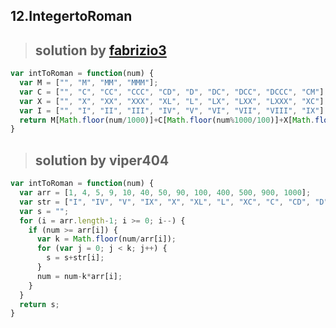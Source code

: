 ## 12.IntegertoRoman
> ## solution by [fabrizio3](https://discuss.leetcode.com/topic/12384/simple-solution)

```javascript
var intToRoman = function(num) {
  var M = ["", "M", "MM", "MMM"];
  var C = ["", "C", "CC", "CCC", "CD", "D", "DC", "DCC", "DCCC", "CM"];
  var X = ["", "X", "XX", "XXX", "XL", "L", "LX", "LXX", "LXXX", "XC"];
  var I = ["", "I", "II", "III", "IV", "V", "VI", "VII", "VIII", "IX"];
  return M[Math.floor(num/1000)]+C[Math.floor(num%1000/100)]+X[Math.floor(num%100/10)]+I[num%10];
}
```
> ## solution by viper404

```javascript
var intToRoman = function(num) {
  var arr = [1, 4, 5, 9, 10, 40, 50, 90, 100, 400, 500, 900, 1000];
  var str = ["I", "IV", "V", "IX", "X", "XL", "L", "XC", "C", "CD", "D", "CM", "M"];
  var s = "";
  for (i = arr.length-1; i >= 0; i--) {
    if (num >= arr[i]) {
      var k = Math.floor(num/arr[i]);
      for (var j = 0; j < k; j++) {
        s = s+str[i];
      }
      num = num-k*arr[i];
    }
  }
  return s;
}
```
